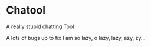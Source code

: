# Chatool
A really stupid chatting Tool

A lots of bugs up to fix
I am so lazy, o lazy, lazy, azy, zy...
